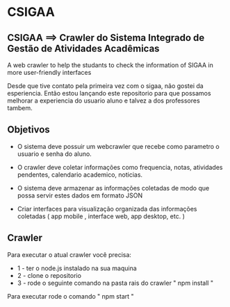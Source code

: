 # CSIGAA

## CSIGAA ==> Crawler do Sistema Integrado de Gestão de Atividades Acadêmicas
A web crawler to help the studants to check the information of SIGAA in more user-friendly interfaces

Desde que tive contato pela primeira vez com o sigaa, não gostei da esperiencia.
Então estou lançando este repositorio para que possamos melhorar a experiencia do usuario aluno e talvez a dos professores tambem.

## Objetivos
- O sistema deve possuir um webcrawler que recebe como parametro o usuario e senha do aluno.
- O crawler deve coletar informações como frequencia, notas, atividades pendentes, calendario academico, noticias.
- O sistema deve armazenar as informações coletadas de modo que possa servir estes dados em formato JSON

- Criar interfaces para visualização organizada das informações coletadas ( app mobile , interface web, app desktop, etc. )



## Crawler 
Para executar o atual crawler você precisa:
- 1 - ter o node.js instalado na sua maquina
- 2 - clone o repositorio 
- 3 - rode o seguinte comando na pasta rais do crawler " npm install "

Para executar rode o comando " npm start "

